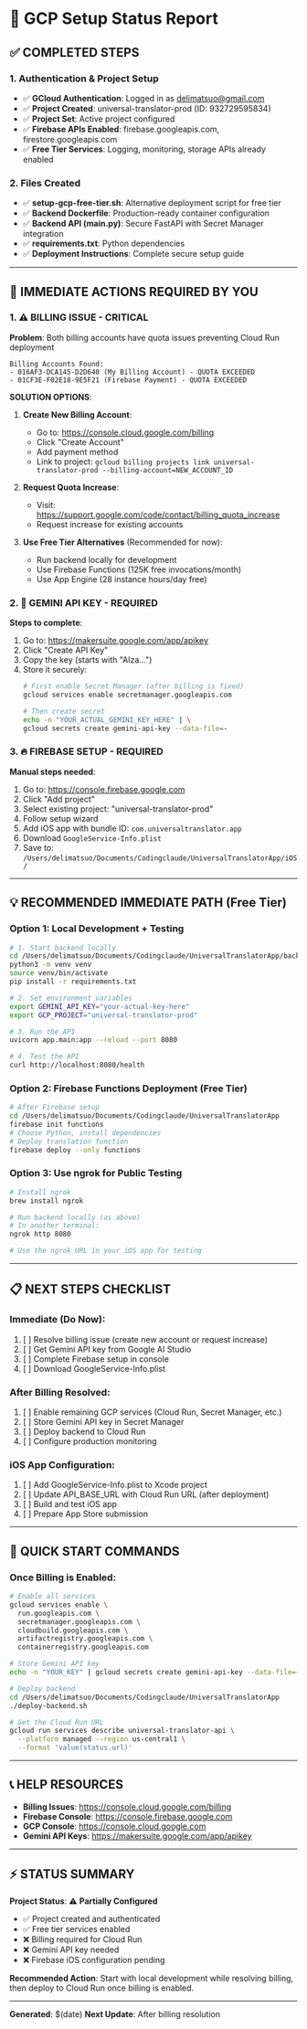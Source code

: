# 🎯 GCP Setup Status Report

## ✅ COMPLETED STEPS

### 1. Authentication & Project Setup
- ✅ **GCloud Authentication**: Logged in as delimatsuo@gmail.com
- ✅ **Project Created**: universal-translator-prod (ID: 932729595834)
- ✅ **Project Set**: Active project configured
- ✅ **Firebase APIs Enabled**: firebase.googleapis.com, firestore.googleapis.com
- ✅ **Free Tier Services**: Logging, monitoring, storage APIs already enabled

### 2. Files Created
- ✅ **setup-gcp-free-tier.sh**: Alternative deployment script for free tier
- ✅ **Backend Dockerfile**: Production-ready container configuration
- ✅ **Backend API (main.py)**: Secure FastAPI with Secret Manager integration
- ✅ **requirements.txt**: Python dependencies
- ✅ **Deployment Instructions**: Complete secure setup guide

---

## 🚨 IMMEDIATE ACTIONS REQUIRED BY YOU

### 1. ⚠️ BILLING ISSUE - CRITICAL
**Problem**: Both billing accounts have quota issues preventing Cloud Run deployment
```
Billing Accounts Found:
- 016AF3-DCA145-D2D640 (My Billing Account) - QUOTA EXCEEDED
- 01CF3E-F02E18-9E5F21 (Firebase Payment) - QUOTA EXCEEDED
```

**SOLUTION OPTIONS**:
1. **Create New Billing Account**:
   - Go to: https://console.cloud.google.com/billing
   - Click "Create Account"
   - Add payment method
   - Link to project: `gcloud billing projects link universal-translator-prod --billing-account=NEW_ACCOUNT_ID`

2. **Request Quota Increase**:
   - Visit: https://support.google.com/code/contact/billing_quota_increase
   - Request increase for existing accounts

3. **Use Free Tier Alternatives** (Recommended for now):
   - Run backend locally for development
   - Use Firebase Functions (125K free invocations/month)
   - Use App Engine (28 instance hours/day free)

### 2. 🔑 GEMINI API KEY - REQUIRED
**Steps to complete**:
1. Go to: https://makersuite.google.com/app/apikey
2. Click "Create API Key"
3. Copy the key (starts with "AIza...")
4. Store it securely:
   ```bash
   # First enable Secret Manager (after billing is fixed)
   gcloud services enable secretmanager.googleapis.com
   
   # Then create secret
   echo -n "YOUR_ACTUAL_GEMINI_KEY_HERE" | \
   gcloud secrets create gemini-api-key --data-file=-
   ```

### 3. 🔥 FIREBASE SETUP - REQUIRED
**Manual steps needed**:
1. Go to: https://console.firebase.google.com
2. Click "Add project"
3. Select existing project: "universal-translator-prod"
4. Follow setup wizard
5. Add iOS app with bundle ID: `com.universaltranslator.app`
6. Download `GoogleService-Info.plist`
7. Save to: `/Users/delimatsuo/Documents/Codingclaude/UniversalTranslatorApp/iOS/`

---

## 💡 RECOMMENDED IMMEDIATE PATH (Free Tier)

### Option 1: Local Development + Testing
```bash
# 1. Start backend locally
cd /Users/delimatsuo/Documents/Codingclaude/UniversalTranslatorApp/backend
python3 -m venv venv
source venv/bin/activate
pip install -r requirements.txt

# 2. Set environment variables
export GEMINI_API_KEY="your-actual-key-here"
export GCP_PROJECT="universal-translator-prod"

# 3. Run the API
uvicorn app.main:app --reload --port 8080

# 4. Test the API
curl http://localhost:8080/health
```

### Option 2: Firebase Functions Deployment (Free Tier)
```bash
# After Firebase setup
cd /Users/delimatsuo/Documents/Codingclaude/UniversalTranslatorApp
firebase init functions
# Choose Python, install dependencies
# Deploy translation function
firebase deploy --only functions
```

### Option 3: Use ngrok for Public Testing
```bash
# Install ngrok
brew install ngrok

# Run backend locally (as above)
# In another terminal:
ngrok http 8080

# Use the ngrok URL in your iOS app for testing
```

---

## 📋 NEXT STEPS CHECKLIST

### Immediate (Do Now):
1. [ ] Resolve billing issue (create new account or request increase)
2. [ ] Get Gemini API key from Google AI Studio
3. [ ] Complete Firebase setup in console
4. [ ] Download GoogleService-Info.plist

### After Billing Resolved:
1. [ ] Enable remaining GCP services (Cloud Run, Secret Manager, etc.)
2. [ ] Store Gemini API key in Secret Manager
3. [ ] Deploy backend to Cloud Run
4. [ ] Configure production monitoring

### iOS App Configuration:
1. [ ] Add GoogleService-Info.plist to Xcode project
2. [ ] Update API_BASE_URL with Cloud Run URL (after deployment)
3. [ ] Build and test iOS app
4. [ ] Prepare App Store submission

---

## 🚀 QUICK START COMMANDS

### Once Billing is Enabled:
```bash
# Enable all services
gcloud services enable \
  run.googleapis.com \
  secretmanager.googleapis.com \
  cloudbuild.googleapis.com \
  artifactregistry.googleapis.com \
  containerregistry.googleapis.com

# Store Gemini API key
echo -n "YOUR_KEY" | gcloud secrets create gemini-api-key --data-file=-

# Deploy backend
cd /Users/delimatsuo/Documents/Codingclaude/UniversalTranslatorApp
./deploy-backend.sh

# Get the Cloud Run URL
gcloud run services describe universal-translator-api \
  --platform managed --region us-central1 \
  --format 'value(status.url)'
```

---

## 📞 HELP RESOURCES

- **Billing Issues**: https://console.cloud.google.com/billing
- **Firebase Console**: https://console.firebase.google.com
- **GCP Console**: https://console.cloud.google.com
- **Gemini API Keys**: https://makersuite.google.com/app/apikey

---

## ⚡ STATUS SUMMARY

**Project Status**: ⚠️ **Partially Configured**
- ✅ Project created and authenticated
- ✅ Free tier services enabled
- ❌ Billing required for Cloud Run
- ❌ Gemini API key needed
- ❌ Firebase iOS configuration pending

**Recommended Action**: Start with local development while resolving billing, then deploy to Cloud Run once billing is enabled.

---

**Generated**: $(date)
**Next Update**: After billing resolution